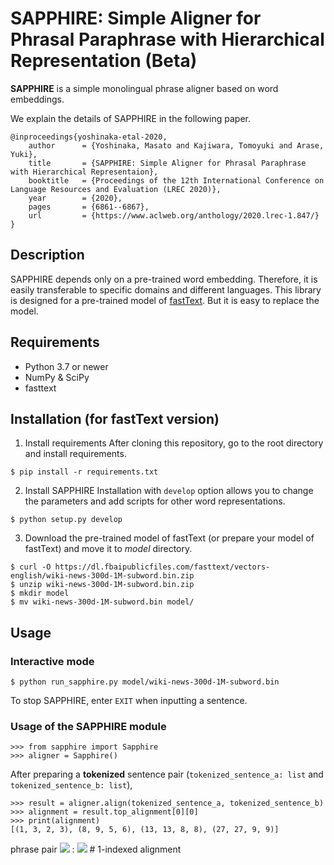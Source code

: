 # SAPPHIRE: Simple Aligner for Phrasal Paraphrase with Hierarchical Representation (Beta)

**SAPPHIRE** is a simple monolingual phrase aligner based on word embeddings.

We explain the details of SAPPHIRE in the following paper.
```
@inproceedings{yoshinaka-etal-2020,
    author      = {Yoshinaka, Masato and Kajiwara, Tomoyuki and Arase, Yuki},
    title       = {SAPPHIRE: Simple Aligner for Phrasal Paraphrase with Hierarchical Representaion},
    booktitle   = {Proceedings of the 12th International Conference on Language Resources and Evaluation (LREC 2020)},
    year        = {2020},
    pages       = {6861--6867},
    url         = {https://www.aclweb.org/anthology/2020.lrec-1.847/}
}
```


## Description

SAPPHIRE depends only on a pre-trained word embedding.
Therefore, it is easily transferable to specific domains and different languages.
This library is designed for a pre-trained model of [fastText](https://fasttext.cc/).
But it is easy to replace the model.


## Requirements

- Python 3.7 or newer
- NumPy & SciPy
- fasttext


## Installation (for fastText version)

1. Install requirements
After cloning this repository, go to the root directory and install requirements.
```
$ pip install -r requirements.txt
```

2. Install SAPPHIRE
Installation with `develop` option allows you to change the parameters and add scripts for other word representations.
```
$ python setup.py develop
```


3. Download the pre-trained model of fastText (or prepare your model of fastText) and move it to *model* directory.
```
$ curl -O https://dl.fbaipublicfiles.com/fasttext/vectors-english/wiki-news-300d-1M-subword.bin.zip
$ unzip wiki-news-300d-1M-subword.bin.zip
$ mkdir model
$ mv wiki-news-300d-1M-subword.bin model/
```


## Usage

### Interactive mode
```
$ python run_sapphire.py model/wiki-news-300d-1M-subword.bin
```
To stop SAPPHIRE, enter `EXIT` when inputting a sentence.

### Usage of the SAPPHIRE module
```
>>> from sapphire import Sapphire
>>> aligner = Sapphire()
```
After preparing a **tokenized** sentence pair (`tokenized_sentence_a: list` and `tokenized_sentence_b: list`),
```
>>> result = aligner.align(tokenized_sentence_a, tokenized_sentence_b)
>>> alignment = result.top_alignment[0][0]
>>> print(alignment)
[(1, 3, 2, 3), (8, 9, 5, 6), (13, 13, 8, 8), (27, 27, 9, 9)]
```
phrase pair <img src="https://render.githubusercontent.com/render/math?math={(x, y)}"> : 
<img src="https://render.githubusercontent.com/render/math?math={(x_\text{start}, x_\text{end}, y_\text{start}, y_\text{end})}">
  \# 1-indexed alignment
